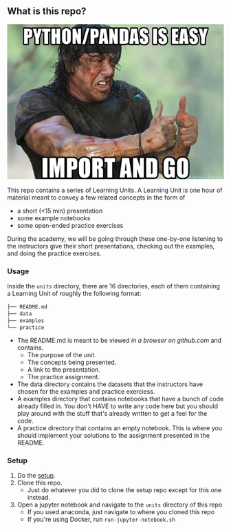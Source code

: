 ## What is this repo?

![](/media/Pandas-Cool.png)

This repo contains a series of Learning Units. A Learning Unit is one hour of material
meant to convey a few related concepts in the form of

- a short (<15 min) presentation
- some example notebooks
- some open-ended practice exercises

During the academy, we will be going through these one-by-one listening
to the instructors give their short presentations, checking out the examples,
and doing the practice exercises.

### Usage

Inside the `units` directory, there are 16 directories, each of them containing
a Learning Unit of roughly the following format:

```
├── README.md
├── data
├── examples
└── practice
```

- The README.md is meant to be viewed *in a browser on github.com* and contains.
    - The purpose of the unit.
    - The concepts being presented.
    - A link to the presentation.
    - The practice assignment.
- The data directory contains the datasets that the instructors have
  chosen for the examples and practice exerciess.
- A examples directory that contains notebooks that have a bunch of code
  already filled in. You don't HAVE to write any code here but you should
  play around with the stuff that's already written to get a feel for
  the code.
- A practice directory that contains an empty notebook. This is where you should
  implement your solutions to the assignment presented in the README.
  
### Setup

1. Do the [setup](https://github.com/LDSSA/setup).
1. Clone this repo.
    - Just do whatever you did to clone the setup repo except for this one instead.
1. Open a jupyter notebook and navigate to the `units` directory of this repo
    - If you used anaconda, just navigate to where you cloned this repo
    - If you're using Docker, run `run-jupyter-notebook.sh`
